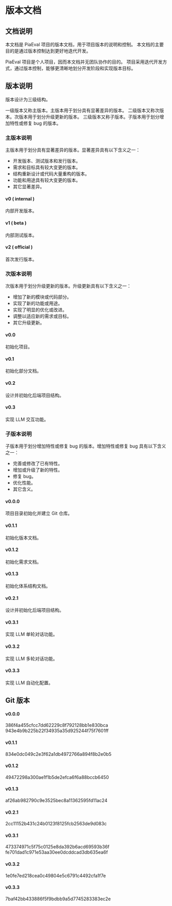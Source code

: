 # 版本文档

## 文档说明

本文档是 PiaEval 项目的版本文档，用于项目版本的说明和控制。
本文档的主要目的是通过版本控制达到更好地迭代开发。

PiaEval 项目是个人项目，因而本文档并无团队协作的目的。
项目采用迭代开发方式，通过版本控制，能够更清晰地划分开发阶段和实现版本目标。

## 版本说明

版本设计为三级结构。

一级版本又称主版本。主版本用于划分具有显著差异的版本。
二级版本又称次版本。次版本用于划分升级更新的版本。
三级版本又称子版本。子版本用于划分增加特性或修复 bug 的版本。

### 主版本说明

主版本用于划分具有显著差异的版本。显著差异具有以下含义之一：

- 开发版本、测试版本和发行版本。
- 需求和目标具有较大变更的版本。
- 结构重新设计或代码大量重构的版本。
- 功能和用途具有较大变更的版本。
- 其它显著差异。

#### v0 ( internal )

内部开发版本。

#### v1 ( beta )

内部测试版本。

#### v2 ( official )

首次发行版本。

### 次版本说明

次版本用于划分升级更新的版本。升级更新具有以下含义之一：

- 增加了新的模块或代码部分。
- 实现了新的功能或用途。
- 实现了明显的优化或改进。
- 调整以适应新的需求或目标。
- 其它升级更新。

#### v0.0

初始化项目。

#### v0.1

初始化部分文档。

#### v0.2

设计并初始化后端项目结构。

#### v0.3

实现 LLM 交互功能。

### 子版本说明

子版本用于划分增加特性或修复 bug 的版本。增加特性或修复 bug 具有以下含义之一：

- 完善或修改了已有特性。
- 增加或升级了新的特性。
- 修复 bug。
- 优化性能。
- 其它含义。

#### v0.0.0

项目目录初始化并建立 Git 仓库。

#### v0.1.1

初始化版本文档。

#### v0.1.2

初始化需求文档。

#### v0.1.3

初始化体系结构文档。

#### v0.2.1

设计并初始化后端项目结构。

#### v0.3.1

实现 LLM 单轮对话功能。

#### v0.3.2

实现 LLM 多轮对话功能。

#### v0.3.3

实现 LLM 自动化配置。

## Git 版本

#### v0.0.0

386f4a455cfcc7dd62229c8f792128bb1e830bca
943e4b9b225b22f34935a35d925244f75f7601ff

#### v0.1.1

834e0dc049c2e3f62a1db4972766a894f8b2e0b5

#### v0.1.2

49472298a300ae1f1b5de2efca6f6a88bccb6450

#### v0.1.3

af26ab982790c9e3525bec8a11362595fd11ac24

#### v0.2.1

2cc11152b431c24b0123f8125fcb2563de9d083c

#### v0.3.1

473374971c5f75c0125e8da392b6acd69593b36f
fe701dad1c971e53aa30ee0dcddcad3db635ea6f

#### v0.3.2

1e0fe7ed218cea0c49804e5c6791c4492cfa1f7e

#### v0.3.3

7baf42bb433886f5f9bdbb9a5d7745283383ec2e